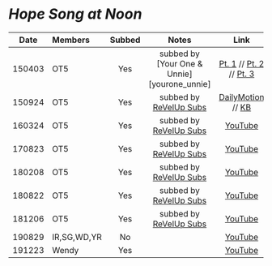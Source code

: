 # _Hope Song at Noon_

|  Date  | Members     | Subbed |                    Notes                    |                                                  Link                                                  |
|:------:|:------------|:------:|:-------------------------------------------:|:------------------------------------------------------------------------------------------------------:|
| 150403 | OT5         |  Yes   | subbed by [Your One & Unnie][yourone_unnie] |   [Pt. 1][150403_ksy_hopesong01] // [Pt. 2][150403_ksy_hopesong02] // [Pt. 3][150403_ksy_hopesong03]   |
| 150924 | OT5         |  Yes   |       subbed by [ReVelUp Subs][rvus]        | [DailyMotion](https://www.dailymotion.com/embed/video/k5xgSora34vVC4t7ic6) // [KB][150924_kb_hopesong] |
| 160324 | OT5         |  Yes   |       subbed by [ReVelUp Subs][rvus]        |                                [YouTube](https://youtu.be/4vaszRLn7iA)                                 |
| 170823 | OT5         |  Yes   |       subbed by [ReVelUp Subs][rvus]        |                                [YouTube](https://youtu.be/WV691_qPXdU)                                 |
| 180208 | OT5         |  Yes   |       subbed by [ReVelUp Subs][rvus]        |                                [YouTube](https://youtu.be/pvGrV3T5cpM)                                 |
| 180822 | OT5         |  Yes   |       subbed by [ReVelUp Subs][rvus]        |                                [YouTube](https://youtu.be/ZXWdTo1BUwg)                                 |
| 181206 | OT5         |  Yes   |       subbed by [ReVelUp Subs][rvus]        |                                [YouTube](https://youtu.be/82DpcgdEpLE)                                 |
| 190829 | IR,SG,WD,YR |   No   |                                             |                                [YouTube](https://youtu.be/N89l9ulT054)                                 |
| 191223 | Wendy       |  Yes   |                                             |                                [YouTube](https://youtu.be/22q0iC0Q_4s)                                 |

[150403_ksy_hopesong01]:https://youtu.be/SyE1HpQkBpQ
[150403_ksy_hopesong02]:https://youtu.be/TsQQhl78N2M
[150403_ksy_hopesong03]:https://youtu.be/-JZt9cCMQkE
[150924_kb_hopesong]:https://telemaxus.keybase.pub/rv/radio-shows/150924%20Red%20Velvet%20Hope%20Song%20at%20Noon.mp4

[rvus]:https://revelupsubs.com/
